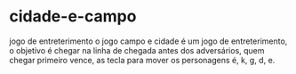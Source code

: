 # cidade-e-campo
jogo de entreterimento
 o jogo campo e cidade é um jogo de entreterimento, o objetivo é chegar na linha de chegada antes dos adversários, quem chegar primeiro vence, as tecla para mover os personagens é, k, g, d, e. 
